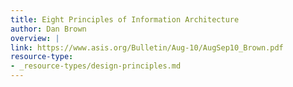 ```yaml
---
title: Eight Principles of Information Architecture
author: Dan Brown
overview: |
link: https://www.asis.org/Bulletin/Aug-10/AugSep10_Brown.pdf
resource-type:
- _resource-types/design-principles.md
---
```

